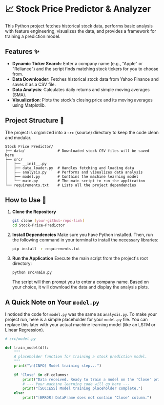 # 📈 Stock Price Predictor & Analyzer

This Python project fetches historical stock data, performs basic analysis with feature engineering, visualizes the data, and provides a framework for training a prediction model.

## Features ✨

* **Dynamic Ticker Search**: Enter a company name (e.g., "Apple" or "Reliance") and the script finds matching stock tickers for you to choose from.
* **Data Downloader**: Fetches historical stock data from Yahoo Finance and saves it as a CSV file.
* **Data Analysis**: Calculates daily returns and simple moving averages (SMA).
* **Visualization**: Plots the stock's closing price and its moving averages using Matplotlib.

## Project Structure 📂

The project is organized into a `src` (source) directory to keep the code clean and modular.

```
Stock Price Predictor/
├── data/               # Downloaded stock CSV files will be saved here
├── src/
│   ├── __init__.py
│   ├── data_loader.py  # Handles fetching and loading data
│   ├── analysis.py     # Performs and visualizes data analysis
│   ├── model.py        # Contains the machine learning model
│   └── main.py         # The main script to run the application
└── requirements.txt    # Lists all the project dependencies
```

## How to Use 🚀

1.  **Clone the Repository**
    ```bash
    git clone [your-github-repo-link]
    cd Stock-Price-Predictor
    ```

2.  **Install Dependencies**
    Make sure you have Python installed. Then, run the following command in your terminal to install the necessary libraries:
    ```bash
    pip install -r requirements.txt
    ```

3.  **Run the Application**
    Execute the main script from the project's root directory:
    ```bash
    python src/main.py
    ```
    The script will then prompt you to enter a company name. Based on your choice, it will download the data and display the analysis plots.

## A Quick Note on Your `model.py`

I noticed the code for `model.py` was the same as `analysis.py`. To make your project run, here is a simple placeholder for your `model.py` file. You can replace this later with your actual machine learning model (like an LSTM or Linear Regression).

```python
# src/model.py

def train_model(df):
    """
    A placeholder function for training a stock prediction model.
    """
    print("\n[INFO] Model training step...")
    
    if 'Close' in df.columns:
        print("Data received. Ready to train a model on the 'Close' price.")
        # --- Your machine learning code will go here ---
        print("[SUCCESS] Model training placeholder complete.")
    else:
        print("[ERROR] DataFrame does not contain 'Close' column.")

```
